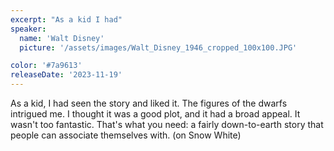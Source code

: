 ```yaml
---
excerpt: "As a kid I had"
speaker:
  name: 'Walt Disney'
  picture: '/assets/images/Walt_Disney_1946_cropped_100x100.JPG'

color: '#7a9613'
releaseDate: '2023-11-19'
---
```

As a kid, I had seen the story and liked it. The figures of the dwarfs intrigued me. I thought it was a good plot, and it had a broad appeal. It wasn't too fantastic. That's what you need: a fairly down-to-earth story that people can associate themselves with. (on Snow White)
